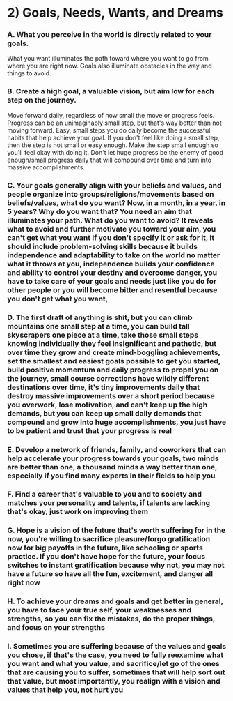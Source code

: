 # 2) Goals, Needs, Wants, and Dreams

### A. What you perceive in the world is directly related to your goals.
What you want illuminates the path toward where you want to go from where you are right now. Goals also illuminate obstacles in the way and things to avoid. 

### B. Create a high goal, a valuable vision, but aim low for each step on the journey.
Move forward daily, regardless of how small the move or progress feels. Progress can be an unimaginably small step, but that's way better than not moving forward. Easy, small steps you do daily become the successful habits that help achieve your goal. If you don't feel like doing a small step, then the step is not small or easy enough. Make the step small enough so you'll feel okay with doing it. Don't let huge progress be the enemy of good enough/small progress daily that will compound over time and turn into massive accomplishments.

### C. Your goals generally align with your beliefs and values, and people organize into groups/religions/movements based on beliefs/values, what do you want? Now, in a month, in a year, in 5 years? Why do you want that? You need an aim that illuminates your path. What do you want to avoid? It reveals what to avoid and further motivate you toward your aim, you can't get what you want if you don't specify it or ask for it, it should include problem-solving skills because it builds independence and adaptability to take on the world no matter what it throws at you, independence builds your confidence and ability to control your destiny and overcome danger, you have to take care of your goals and needs just like you do for other people or you will become bitter and resentful because you don't get what you want, 

### D. The first draft of anything is shit, but you can climb mountains one small step at a time, you can build tall skyscrapers one piece at a time, take those small steps knowing individually they feel insignificant and pathetic, but over time they grow and create mind-boggling achievements, set the smallest and easiest goals possible to get you started, build positive momentum and daily progress to propel you on the journey, small course corrections have wildly different destinations over time, it's tiny improvements daily that destroy massive improvements over a short period because you overwork, lose motivation, and can't keep up the high demands, but you can keep up small daily demands that compound and grow into huge accomplishments, you just have to be patient and trust that your progress is real

### E. Develop a network of friends, family, and coworkers that can help accelerate your progress towards your goals, two minds are better than one, a thousand minds a way better than one, especially if you find many experts in their fields to help you

### F. Find a career that's valuable to you and to society and matches your personality and talents, if talents are lacking that's okay, just work on improving them

### G. Hope is a vision of the future that's worth suffering for in the now, you're willing to sacrifice pleasure/forgo gratification now for big payoffs in the future, like schooling or sports practice. If you don't have hope for the future, your focus switches to instant gratification because why not, you may not have a future so have all the fun, excitement, and danger all right now 

### H. To achieve your dreams and goals and get better in general, you have to face your true self, your weaknesses and strengths, so you can fix the mistakes, do the proper things, and focus on your strengths 

### I. Sometimes you are suffering because of the values and goals you chose, if that's the case, you need to fully reexamine what you want and what you value, and sacrifice/let go of the ones that are causing you to suffer, sometimes that will help sort out that value, but most importantly, you realign with a vision and values that help you, not hurt you 
